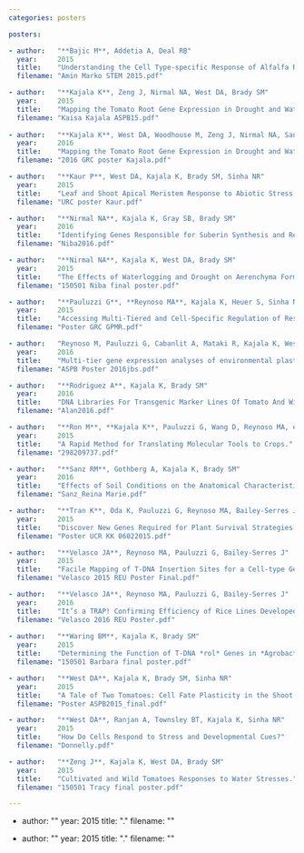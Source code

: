 ```yaml
---
categories: posters

posters:

- author:   "**Bajic M**, Addetia A, Deal RB"
  year:     2015
  title:    "Understanding the Cell Type-specific Response of Alfalfa Roots to Flood Stresses."
  filename: "Amin Marko STEM 2015.pdf"

- author:   "**Kajala K**, Zeng J, Nirmal NA, West DA, Brady SM"
  year:     2015
  title:    "Mapping the Tomato Root Gene Expression in Drought and Waterlogging."
  filename: "Kaisa Kajala ASPB15.pdf"
  
- author:   "**Kajala K**, West DA, Woodhouse M, Zeng J, Nirmal NA, Sanz RM, Gothberg A, Zumstein K, Sinha NR, Brady SM"
  year:     2016
  title:    "Mapping the Tomato Root Gene Expression in Drought and Waterlogging."
  filename: "2016 GRC poster Kajala.pdf"

- author:   "**Kaur P**, West DA, Kajala K, Brady SM, Sinha NR"
  year:     2015
  title:    "Leaf and Shoot Apical Meristem Response to Abiotic Stress in Two Tomato Species."
  filename: "URC poster Kaur.pdf"

- author:   "**Nirmal NA**, Kajala K, Gray SB, Brady SM"
  year:     2016
  title:    "Identifying Genes Responsible for Suberin Synthesis and Regulation and Determining the Effects of Water Stresses on Exodermal Development in Tomato"
  filename: "Niba2016.pdf"

- author:   "**Nirmal NA**, Kajala K, West DA, Brady SM"
  year:     2015
  title:    "The Effects of Waterlogging and Drought on Aerenchyma Formation in Tomato."
  filename: "150501 Niba final poster.pdf"

- author:   "**Pauluzzi G**, **Reynoso MA**, Kajala K, Heuer S, Sinha NA, et al."
  year:     2015
  title:    "Accessing Multi-Tiered and Cell-Specific Regulation of Responses to Water Extremes in Rice."
  filename: "Poster GRC GPMR.pdf"

- author:   "Reynoso M, Pauluzzi G, Cabanlit A, Mataki R, Kajala K, West DA, Bajic M, Deal R, Brady SM, Sinha NR, **Bailey-Serres J**"
  year:     2016
  title:    "Multi-tier gene expression analyses of environmental plasticity: From nucleosomes to ribosomes in rice and other species."
  filename: "ASPB Poster 2016jbs.pdf"

- author:   "**Rodriguez A**, Kajala K, Brady SM"
  year:     2016
  title:    "DNA Libraries For Transgenic Marker Lines Of Tomato And Wild Relative"
  filename: "Alan2016.pdf"

- author:   "**Ron M**, **Kajala K**, Pauluzzi G, Wang D, Reynoso MA, et al."
  year:     2015
  title:    "A Rapid Method for Translating Molecular Tools to Crops."
  filename: "298209737.pdf"

- author:   "**Sanz RM**, Gothberg A, Kajala K, Brady SM"
  year:     2016
  title:    "Effects of Soil Conditions on the Anatomical Characteristics of the Adventitious Roots of Tomatoes."
  filename: "Sanz_Reina Marie.pdf"

- author:   "**Tran K**, Oda K, Pauluzzi G, Reynoso MA, Bailey-Serres J"
  year:     2015
  title:    "Discover New Genes Required for Plant Survival Strategies to Water Extremes."
  filename: "Poster UCR KK 06022015.pdf"

- author:   "**Velasco JA**, Reynoso MA, Pauluzzi G, Bailey-Serres J"
  year:     2015
  title:    "Facile Mapping of T-DNA Insertion Sites for a Cell-type Gene Expression Toolbox of Rice."
  filename: "Velasco 2015 REU Poster Final.pdf"

- author:   "**Velasco JA**, Reynoso MA, Pauluzzi G, Bailey-Serres J"
  year:     2016
  title:    "It’s a TRAP! Confirming Efficiency of Rice Lines Developed for Cell-type Specific Gene Expression Analysis"
  filename: "Velasco 2016 REU Poster.pdf"
  
- author:   "**Waring BM**, Kajala K, Brady SM"
  year:     2015
  title:    "Determining the Function of T-DNA *rol* Genes in *Agrobacterium rhizogenes* Pathogenicity."
  filename: "150501 Barbara final poster.pdf"

- author:   "**West DA**, Kajala K, Brady SM, Sinha NR"
  year:     2015
  title:    "A Tale of Two Tomatoes: Cell Fate Plasticity in the Shoot Apical Meristem During Water Stresses."
  filename: "Poster ASPB2015_final.pdf"

- author:   "**West DA**, Ranjan A, Townsley BT, Kajala K, Sinha NR"
  year:     2015
  title:    "How Do Cells Respond to Stress and Developmental Cues?"
  filename: "Donnelly.pdf"

- author:   "**Zeng J**, Kajala K, West DA, Brady SM"
  year:     2015
  title:    "Cultivated and Wild Tomatoes Responses to Water Stresses."
  filename: "150501 Tracy final poster.pdf"

---
```


- author:   ""
  year:     2015
  title:    "."
  filename: ""

- author:   ""
  year:     2015
  title:    "."
  filename: ""
